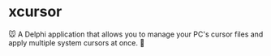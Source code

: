 # xcursor
🐭 A Delphi application that allows you to manage your PC's cursor files and apply multiple system cursors at once. 🥏
